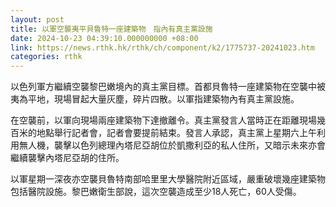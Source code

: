 ```yaml
---
layout: post
title: 以軍空襲夷平貝魯特一座建築物　指內有真主黨設施
date: 2024-10-23 04:39:10.000000000 +08:00
link: https://news.rthk.hk/rthk/ch/component/k2/1775737-20241023.htm
categories: rthk
---
```


以色列軍方繼續空襲黎巴嫩境內的真主黨目標。首都貝魯特一座建築物在空襲中被夷為平地，現場冒起大量灰塵，碎片四散。以軍指建築物內有真主黨設施。

在空襲前，以軍向現場兩座建築物下達撤離令。真主黨發言人當時正在距離現場幾百米的地點舉行記者會，記者會要提前結束。發言人承認，真主黨上星期六上午利用無人機，襲擊以色列總理內塔尼亞胡位於凱撒利亞的私人住所，又暗示未來亦會繼續襲擊內塔尼亞胡的住所。

以軍星期一深夜亦空襲貝魯特南部哈里里大學醫院附近區域，嚴重破壞幾座建築物包括醫院設施。黎巴嫩衛生部說，這次空襲造成至少18人死亡，60人受傷。
